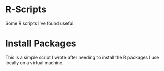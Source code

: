 # R-Scripts
Some R scripts I've found useful.

# Install Packages
This is a simple script I wrote after needing to install the R packages I use locally on a virtual machine.
